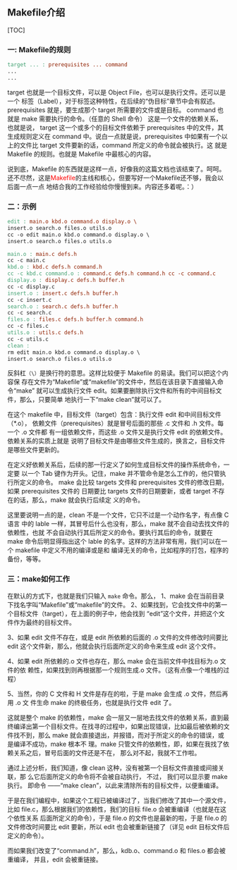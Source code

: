 ## Makefile介绍

[TOC]

### 一: Makefile的规则

``` makefile
target ... : prerequisites ... command
...
...
```
target 也就是一个目标文件，可以是 Object File，也可以是执行文件。还可以是一个 标签（Label），对于标签这种特性，在后续的“伪目标”章节中会有叙述。 prerequisites 就是，要生成那个 target 所需要的文件或是目标。 command 也就是 make 需要执行的命令。（任意的 Shell 命令）
这是一个文件的依赖关系， 也就是说， target 这一个或多个的目标文件依赖于 prerequisites 中的文件，其生成规则定义在 command 中。说白一点就是说，prerequisites 中如果有一个以上的文件比 target 文件要新的话，command 所定义的命令就会被执行。这 就是 Makefile 的规则。也就是 Makefile 中最核心的内容。

说到底，Makefile 的东西就是这样一点，好像我的这篇文档也该结束了。呵呵。还不尽然，这是<font color = red>Makefile</font>的主线和核心，但要写好一个Makefile还不够，我会以后面一点一点 地结合我的工作经验给你慢慢到来。内容还多着呢。：）

### 二：示例
```makefile
edit : main.o kbd.o command.o display.o \ 
insert.o search.o files.o utils.o 
cc -o edit main.o kbd.o command.o display.o \ 
insert.o search.o files.o utils.o

main.o : main.c defs.h 
cc -c main.c 
kbd.o : kbd.c defs.h command.h 
cc -c kbd.c command.o : command.c defs.h command.h cc -c command.c 
display.o : display.c defs.h buffer.h 
cc -c display.c 
insert.o : insert.c defs.h buffer.h 
cc -c insert.c 
search.o : search.c defs.h buffer.h 
cc -c search.c 
files.o : files.c defs.h buffer.h command.h 
cc -c files.c
utils.o : utils.c defs.h 
cc -c utils.c 
clean :
rm edit main.o kbd.o command.o display.o \ 
insert.o search.o files.o utils.o
```

反斜杠`（\）`是换行符的意思。这样比较便于 Makefile 的易读。我们可以把这个内容保 存在文件为“Makefile”或“makefile”的文件中，然后在该目录下直接输入命令“make” 就可以生成执行文件 edit。如果要删除执行文件和所有的中间目标文件，那么，只要简单 地执行一下“make clean”就可以了。

在这个 makefile 中，目标文件（target）包含：执行文件 edit 和中间目标文件（*.o）， 依赖文件（prerequisites）就是冒号后面的那些 .c 文件和 .h 文件。每一个 .o 文件都 有一组依赖文件，而这些 .o 文件又是执行文件 edit 的依赖文件。依赖关系的实质上就是 说明了目标文件是由哪些文件生成的，换言之，目标文件是哪些文件更新的。

在定义好依赖关系后，后续的那一行定义了如何生成目标文件的操作系统命令，一定要 以一个 Tab 键作为开头。记住，make 并不管命令是怎么工作的，他只管执行所定义的命令。 make 会比较 targets 文件和 prerequisites 文件的修改日期，如果 prerequisites 文件的 日期要比 targets 文件的日期要新，或者 target 不存在的话，那么，make 就会执行后续定 义的命令。

这里要说明一点的是，clean 不是一个文件，它只不过是一个动作名字，有点像 C 语言 中的 lable 一样，其冒号后什么也没有，那么，make 就不会自动去找文件的依赖性，也就 不会自动执行其后所定义的命令。要执行其后的命令，就要在 make 命令后明显得指出这个 lable 的名字。这样的方法非常有用，我们可以在一个 makefile 中定义不用的编译或是和 编译无关的命令，比如程序的打包，程序的备份，等等。


### 三：make如何工作

在默认的方式下，也就是我们只输入 `make` 命令。那么，
 1、make 会在当前目录下找名字叫“Makefile”或“makefile”的文件。 
 2、如果找到，它会找文件中的第一个目标文件（target），在上面的例子中，他会找到 “edit”这个文件，并把这个文件作为最终的目标文件。

3、如果 edit 文件不存在，或是 edit 所依赖的后面的 .o 文件的文件修改时间要比 edit 这个文件新，那么，他就会执行后面所定义的命令来生成 edit 这个文件。

4、如果 edit 所依赖的.o 文件也存在，那么 make 会在当前文件中找目标为.o 文件的依 赖性，如果找到则再根据那一个规则生成.o 文件。（这有点像一个堆栈的过程）

5、当然，你的 C 文件和 H 文件是存在的啦，于是 make 会生成 .o 文件，然后再用 .o 文 件生命 make 的终极任务，也就是执行文件 edit 了。

这就是整个 make 的依赖性，make 会一层又一层地去找文件的依赖关系，直到最终编译出第一个目标文件。在找寻的过程中，如果出现错误，比如最后被依赖的文件找不到，那么 make 就会直接退出，并报错，而对于所定义的命令的错误，或是编译不成功，make 根本不 理。make 只管文件的依赖性，即，如果在我找了依赖关系之后，冒号后面的文件还是不在， 那么对不起，我就不工作啦。

通过上述分析，我们知道，像 clean 这种，没有被第一个目标文件直接或间接关联，那 么它后面所定义的命令将不会被自动执行， 不过， 我们可以显示要 make 执行。 即命令 ——“make clean”，以此来清除所有的目标文件，以便重编译。

于是在我们编程中，如果这个工程已被编译过了，当我们修改了其中一个源文件，比如 file.c，那么根据我们的依赖性，我们的目标 file.o 会被重编译（也就是在这个依性关系 后面所定义的命令），于是 file.o 的文件也是最新的啦，于是 file.o 的文件修改时间要比 edit 要新，所以 edit 也会被重新链接了（详见 edit 目标文件后定义的命令）。

而如果我们改变了“command.h”，那么，kdb.o、command.o 和 files.o 都会被重编译， 并且，edit 会被重链接。




